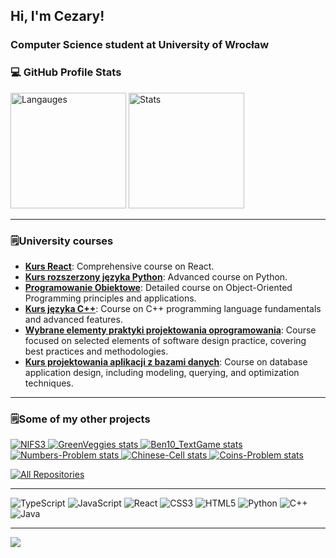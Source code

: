 <h2 align="left">Hi, I'm Cezary!</h1>
<h3 align="left">Computer Science student at University of Wrocław</h3>

<div align=left>

<h3>💻 GitHub Profile Stats</h3>
<img src="https://github-readme-stats.vercel.app/api/top-langs/?username=czarekmilek&theme=omni&hide_border=true&include_all_commits=true&count_private=false&layout=compact" alt="Langauges" height="185"/>
<!--
<img src="https://github-readme-streak-stats.herokuapp.com/?user=czarekmilek&theme=omni&hide_border=true&include_all_commits=true&count_private=false&layout=compact" alt="Commits" height="185"/>
-->
<img src="https://github-readme-stats.vercel.app/api?username=czarekmilek&theme=omni&hide_border=true&include_all_commits=true&count_private=false&layout=compact" alt="Stats" height="185" />

---

<h3 align="left">🗒University courses</h3>

- **[Kurs React](https://github.com/czarekmilek/UWR/tree/main/Kurs%20React)**: Comprehensive course on React.
- **[Kurs rozszerzony języka Python](https://github.com/czarekmilek/UWR/tree/main/Kurs%20rozszerzony%20j%C4%99zyka%20Python)**: Advanced course on Python.
- **[Programowanie Obiektowe](https://github.com/czarekmilek/UWR/tree/main/Programowanie%20Obiektowe)**: Detailed course on Object-Oriented Programming principles and applications.
- **[Kurs języka C++](https://github.com/czarekmilek/UWR/tree/main/Kurs%20j%C4%99zyka%20C%2B%2B)**: Course on C++ programming language fundamentals and advanced features.
- **[Wybrane elementy praktyki projektowania oprogramowania](https://github.com/czarekmilek/UWR/tree/main/Wybrane%20elementy%20praktyki%20projektowania%20oprogramowania)**: Course focused on selected elements of software design practice, covering best practices and methodologies.
- **[Kurs projektowania aplikacji z bazami danych](https://github.com/czarekmilek/UWR/tree/main/Kurs%20projektowania%20aplikacji%20z%20bazami%20danych)**: Course on database application design, including modeling, querying, and optimization techniques.
</a>
</div>


---

<h3 align="left">🗒Some of my other projects</h3>

<div class="grid-container">
  <a href="https://github.com/czarekmilek/NIFS3">
    <img src="https://github-readme-stats.vercel.app/api/pin/?username=czarekmilek&repo=NIFS3&theme=omni&hide_border=true&include_all_commits=true&count_private=false&layout=compact" alt="NIFS3">
  </a>
  <a href="https://github.com/czarekmilek/GreenVeggies">
    <img src="https://github-readme-stats.vercel.app/api/pin/?username=czarekmilek&repo=GreenVeggies&theme=omni&hide_border=true&include_all_commits=true&count_private=false&layout=compact&width=500&height=120" alt="GreenVeggies stats">
  </a>
    <a href="https://github.com/czarekmilek/Ben10_TextGame">
    <img src="https://github-readme-stats.vercel.app/api/pin/?username=czarekmilek&repo=Ben10_TextGame&theme=omni&hide_border=true&include_all_commits=true&count_private=false&layout=compact" alt="Ben10_TextGame stats">
  </a>
  <a href="https://github.com/czarekmilek/Numbers-Problem">
    <img src="https://github-readme-stats.vercel.app/api/pin/?username=czarekmilek&repo=Numbers-Problem&theme=omni&hide_border=true&include_all_commits=true&count_private=false&layout=compact" alt="Numbers-Problem stats">
  </a>
    <a href="https://github.com/czarekmilek/Chinese-Cell">
    <img src="https://github-readme-stats.vercel.app/api/pin/?username=czarekmilek&repo=Chinese-Cell&theme=omni&hide_border=true&include_all_commits=true&count_private=false&layout=compact" alt="Chinese-Cell stats">
  </a>
    <a href="https://github.com/czarekmilek/Coins-Problem">
    <img src="https://github-readme-stats.vercel.app/api/pin/?username=czarekmilek&repo=Coins-Problem&theme=omni&hide_border=true&include_all_commits=true&count_private=false&layout=compact" alt="Coins-Problem stats">
  </a>
</div>

<a href="https://github.com/czarekmilek?tab=repositories"><img alt="All Repositories" title="All Repositories" src="https://custom-icon-badges.demolab.com/badge/-All%20Repos-1F222E?style=for-the-badge&logoColor=pink&logo=repo"/></a>


---
![TypeScript](https://img.shields.io/badge/typescript-%23007ACC.svg?style=for-the-badge&logo=typescript&logoColor=white)
![JavaScript](https://img.shields.io/badge/javascript-%23323330.svg?style=for-the-badge&logo=javascript&logoColor=%23F7DF1E) 
![React](https://img.shields.io/badge/react-%2320232a.svg?style=for-the-badge&logo=react&logoColor=%2361DAFB) 
![CSS3](https://img.shields.io/badge/css3-%231572B6.svg?style=for-the-badge&logo=css3&logoColor=white) 
![HTML5](https://img.shields.io/badge/html5-%23E34F26.svg?style=for-the-badge&logo=html5&logoColor=white)
![Python](https://img.shields.io/badge/python-3670A0?style=for-the-badge&logo=python&logoColor=ffdd54) 
![C++](https://img.shields.io/badge/c++-%2300599C.svg?style=for-the-badge&logo=c%2B%2B&logoColor=white) 
![Java](https://img.shields.io/badge/java-%23ED8B00.svg?style=for-the-badge&logo=openjdk&logoColor=white)

---

</div>

[![](https://visitcount.itsvg.in/api?id=czarekmilek&icon=5&color=9)](https://visitcount.itsvg.in)
